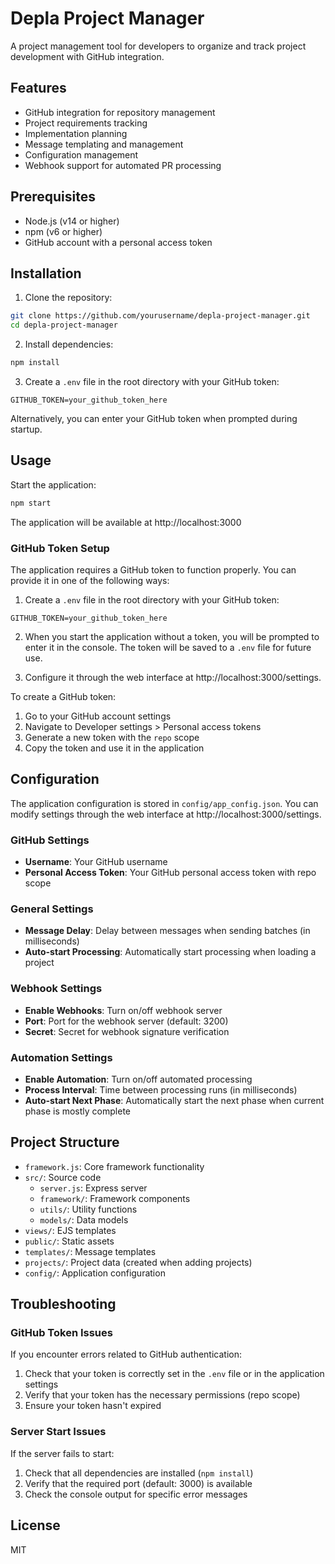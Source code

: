# Depla Project Manager

A project management tool for developers to organize and track project development with GitHub integration.

## Features

- GitHub integration for repository management
- Project requirements tracking
- Implementation planning
- Message templating and management
- Configuration management
- Webhook support for automated PR processing

## Prerequisites

- Node.js (v14 or higher)
- npm (v6 or higher)
- GitHub account with a personal access token

## Installation

1. Clone the repository:
```bash
git clone https://github.com/yourusername/depla-project-manager.git
cd depla-project-manager
```

2. Install dependencies:
```bash
npm install
```

3. Create a `.env` file in the root directory with your GitHub token:
```
GITHUB_TOKEN=your_github_token_here
```

Alternatively, you can enter your GitHub token when prompted during startup.

## Usage

Start the application:
```bash
npm start
```

The application will be available at http://localhost:3000

### GitHub Token Setup

The application requires a GitHub token to function properly. You can provide it in one of the following ways:

1. Create a `.env` file in the root directory with your GitHub token:
```
GITHUB_TOKEN=your_github_token_here
```

2. When you start the application without a token, you will be prompted to enter it in the console. The token will be saved to a `.env` file for future use.

3. Configure it through the web interface at http://localhost:3000/settings.

To create a GitHub token:
1. Go to your GitHub account settings
2. Navigate to Developer settings > Personal access tokens
3. Generate a new token with the `repo` scope
4. Copy the token and use it in the application

## Configuration

The application configuration is stored in `config/app_config.json`. You can modify settings through the web interface at http://localhost:3000/settings.

### GitHub Settings

- **Username**: Your GitHub username
- **Personal Access Token**: Your GitHub personal access token with repo scope

### General Settings

- **Message Delay**: Delay between messages when sending batches (in milliseconds)
- **Auto-start Processing**: Automatically start processing when loading a project

### Webhook Settings

- **Enable Webhooks**: Turn on/off webhook server
- **Port**: Port for the webhook server (default: 3200)
- **Secret**: Secret for webhook signature verification

### Automation Settings

- **Enable Automation**: Turn on/off automated processing
- **Process Interval**: Time between processing runs (in milliseconds)
- **Auto-start Next Phase**: Automatically start the next phase when current phase is mostly complete

## Project Structure

- `framework.js`: Core framework functionality
- `src/`: Source code
  - `server.js`: Express server
  - `framework/`: Framework components
  - `utils/`: Utility functions
  - `models/`: Data models
- `views/`: EJS templates
- `public/`: Static assets
- `templates/`: Message templates
- `projects/`: Project data (created when adding projects)
- `config/`: Application configuration

## Troubleshooting

### GitHub Token Issues

If you encounter errors related to GitHub authentication:
1. Check that your token is correctly set in the `.env` file or in the application settings
2. Verify that your token has the necessary permissions (repo scope)
3. Ensure your token hasn't expired

### Server Start Issues

If the server fails to start:
1. Check that all dependencies are installed (`npm install`)
2. Verify that the required port (default: 3000) is available
3. Check the console output for specific error messages

## License

MIT
